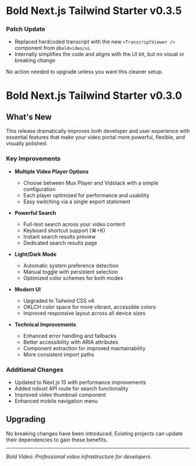 # Bold Next.js Tailwind Starter v0.3.5

### Patch Update

- Replaced hardcoded transcript with the new `<TranscriptViewer />` component from `@boldvideo/ui`
- Internally simplifies the code and aligns with the UI kit, but no visual or breaking change

No action needed to upgrade unless you want this cleaner setup.

# Bold Next.js Tailwind Starter v0.3.0

## What's New

This release dramatically improves both developer and user experience with essential features that make your video portal more powerful, flexible, and visually polished.

### Key Improvements

- **Multiple Video Player Options**

  - Choose between Mux Player and Vidstack with a simple configuration
  - Each player optimized for performance and usability
  - Easy switching via a single export statement

- **Powerful Search**

  - Full-text search across your video content
  - Keyboard shortcut support (⌘+K)
  - Instant search results preview
  - Dedicated search results page

- **Light/Dark Mode**

  - Automatic system preference detection
  - Manual toggle with persistent selection
  - Optimized color schemes for both modes

- **Modern UI**

  - Upgraded to Tailwind CSS v4
  - OKLCH color space for more vibrant, accessible colors
  - Improved responsive layout across all device sizes

- **Technical Improvements**
  - Enhanced error handling and fallbacks
  - Better accessibility with ARIA attributes
  - Component extraction for improved maintainability
  - More consistent import paths

### Additional Changes

- Updated to Next.js 15 with performance improvements
- Added robust API route for search functionality
- Improved video thumbnail component
- Enhanced mobile navigation menu

## Upgrading

No breaking changes have been introduced. Existing projects can update their dependencies to gain these benefits.

---

_Bold Video: Professional video infrastructure for developers._


